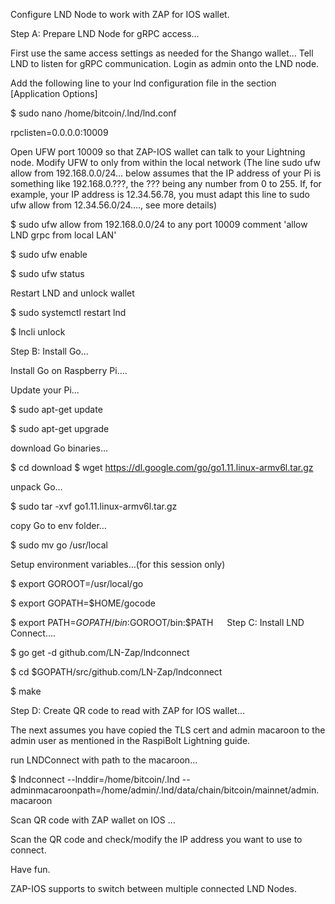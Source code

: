 Configure LND Node to work with ZAP for IOS wallet.

Step A: Prepare LND Node for gRPC access…

First use the same access settings as needed for the Shango wallet...
Tell LND to listen for gRPC communication. 
Login as admin onto the LND node.

Add the following line to your lnd configuration file in the section [Application Options]

$ sudo nano /home/bitcoin/.lnd/lnd.conf

rpclisten=0.0.0.0:10009

Open UFW port 10009 so that ZAP-IOS wallet can talk to your Lightning node.
Modify UFW to only from within the local network (The line sudo ufw allow from 192.168.0.0/24… below assumes that the IP address of your Pi is something like 192.168.0.???, the ??? being any number from 0 to 255. If, for example, your IP address is 12.34.56.78, you must adapt this line to sudo ufw allow from 12.34.56.0/24…., see more details)

$ sudo ufw allow from 192.168.0.0/24 to any port 10009 comment 'allow LND grpc from local LAN'

$ sudo ufw enable

$ sudo ufw status

Restart LND and unlock wallet

$ sudo systemctl restart lnd

$ lncli unlock

Step B: Install Go…

Install Go on Raspberry Pi….

Update your Pi...

$ sudo apt-get update

$ sudo apt-get upgrade

download Go binaries…

$ cd download
$ wget https://dl.google.com/go/go1.11.linux-armv6l.tar.gz

unpack Go…

$ sudo tar -xvf go1.11.linux-armv6l.tar.gz

copy Go to env folder…

$ sudo mv go /usr/local

Setup environment variables…(for this session only)

$ export GOROOT=/usr/local/go

$ export GOPATH=$HOME/gocode

$ export PATH=$GOPATH/bin:$GOROOT/bin:$PATH
 
Step C: Install LND Connect….

$ go get -d github.com/LN-Zap/lndconnect

$ cd $GOPATH/src/github.com/LN-Zap/lndconnect

$ make

Step D: Create QR code to read with ZAP for IOS wallet…

The next assumes you have copied the TLS cert and admin macaroon to the admin user as mentioned in the RaspiBolt Lightning guide.

run LNDConnect with path to the macaroon…

$ lndconnect --lnddir=/home/bitcoin/.lnd --adminmacaroonpath=/home/admin/.lnd/data/chain/bitcoin/mainnet/admin.macaroon

Scan QR code with ZAP wallet on IOS …

Scan the QR code and check/modify the IP address you want to use to connect.

Have fun.

ZAP-IOS supports to switch between multiple connected LND Nodes.



